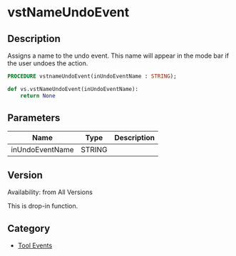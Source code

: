 # vstNameUndoEvent

## Description
Assigns a name to the undo event. This name will appear in the mode bar if the user undoes the action.

```pascal
PROCEDURE vstnameUndoEvent(inUndoEventName : STRING);
```

```python
def vs.vstNameUndoEvent(inUndoEventName):
    return None
```

## Parameters
|Name|Type|Description|
|---|---|---|
|inUndoEventName|STRING|   |

## Version
Availability: from All Versions

This is drop-in function.

## Category
* [Tool Events](../Categories/Tool%20Events.md)
